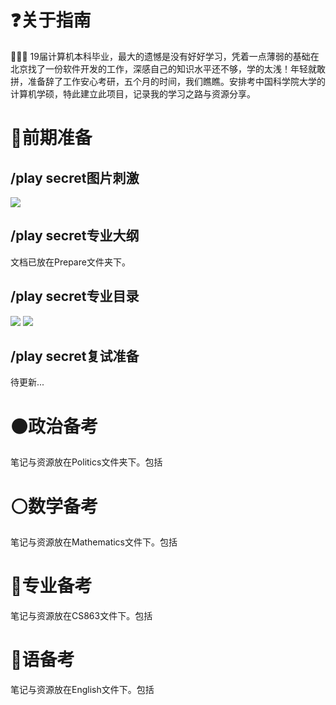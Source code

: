 # :question:关于指南
  💯💯💯 
  19届计算机本科毕业，最大的遗憾是没有好好学习，凭着一点薄弱的基础在北京找了一份软件开发的工作，深感自己的知识水平还不够，学的太浅！年轻就敢拼，准备辞了工作安心考研，五个月的时间，我们瞧瞧。安排考中国科学院大学的计算机学硕，特此建立此项目，记录我的学习之路与资源分享。
# :eyes:前期准备
## /play secret图片刺激
![](https://i.imgur.com/BXjzmQX.jpg)
## /play secret专业大纲
文档已放在Prepare文件夹下。
## /play secret专业目录
![](https://i.imgur.com/O6geALG.png)
![](https://i.imgur.com/QznJFUg.png)
## /play secret复试准备
待更新...

# :black_circle:政治备考
笔记与资源放在Politics文件夹下。包括
# :white_circle:数学备考
笔记与资源放在Mathematics文件下。包括
# :red_circle:专业备考
笔记与资源放在CS863文件下。包括
# :large_blue_circle:语备考
笔记与资源放在English文件下。包括

